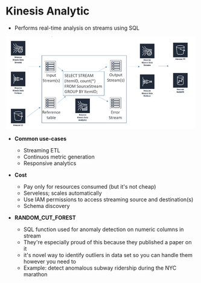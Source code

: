 # Kinesis Analytic

* Performs real-time analysis on streams using SQL

<img src="./screenshots/kinesis.PNG">

* **Common use-cases**
    * Streaming ETL
    * Continuos metric generation
    * Responsive analytics

* **Cost**
    * Pay only for resources consumed (but it's not cheap)
    * Serveless; scales automatically 
    * Use IAM permissions to access streaming source and destination(s)
    * Schema discovery

* **RANDOM_CUT_FOREST**
    * SQL function used for anomaly detection on numeric columns in stream
    * They're especially proud of this because they published a paper on it
    * it's novel way to identify outliers in data set so you can handle them however you need to
    * Example: detect anomalous subway ridership during the NYC marathon
